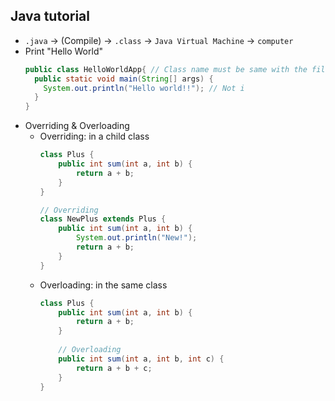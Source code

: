## Java tutorial

- `.java` → (Compile) → `.class` → `Java Virtual Machine` → `computer`
- Print "Hello World"
  ```java
  public class HelloWorldApp{ // Class name must be same with the file name
    public static void main(String[] args) {
      System.out.println("Hello world!!"); // Not i
    }
  }
  ```
- Overriding & Overloading
  - Overriding: in a child class
    ```java
    class Plus {
        public int sum(int a, int b) {
            return a + b;
        }
    }
    
    // Overriding
    class NewPlus extends Plus {
        public int sum(int a, int b) {
            System.out.println("New!");
            return a + b;
        }
    }
    ```
  - Overloading: in the same class
    ```java
    class Plus {
        public int sum(int a, int b) {
            return a + b;
        }
        
        // Overloading
        public int sum(int a, int b, int c) {
            return a + b + c;
        }
    }
    ```
  



